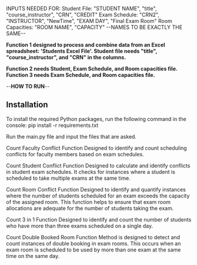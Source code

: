 INPUTS NEEDED FOR:
Student File: "STUDENT NAME", "title", "course_instructor", "CRN", "CREDIT"
Exam Schedule: "CRN2", "INSTRUCTOR", "NewTime", "EXAM DAY", "Final Exam Room"
Room Capacities: "ROOM NAME", "CAPACITY"
--NAMES TO BE EXACTLY THE SAME--

**Function 1 designed to process and combine data from an Excel spreadsheet: 'Students Excel File'. Student file needs "title", "course_instructor", and "CRN" in the columns.**

**Function 2 needs Student, Exam Schedule, and Room capacities file.**
**Function 3 needs Exam Schedule, and Room capacities file.**


--**HOW TO RUN**--
## Installation

To install the required Python packages, run the following command in the console:
pip install -r requirements.txt

Run the main.py file and input the files that are asked.



Count Faculty Conflict Function Designed to identify and count scheduling conflicts for faculty members based on exam schedules.

Count Student Conflict Function Designed to calculate and identify conflicts in student exam schedules. It checks for instances where a student is scheduled to take multiple exams at the same time.

Count Room Conflict Function  Designed to identify and quantify instances where the number of students scheduled for an exam exceeds the capacity of the assigned room. This function helps to ensure that exam room allocations are adequate for the number of students taking the exam.

Count 3 in 1 Function  Designed to identify and count the number of students who have more than three exams scheduled on a single day. 

Count Double Booked Room Function Method is designed to detect and count instances of double booking in exam rooms. This occurs when an exam room is scheduled to be used by more than one exam at the same time on the same day.

